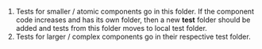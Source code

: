 1. Tests for smaller / atomic components go in this folder. If the component code increases and has its own folder, then a new __test__ folder should be added and tests from this folder moves to local test folder.
2. Tests for larger / complex components go in their respective test folder.